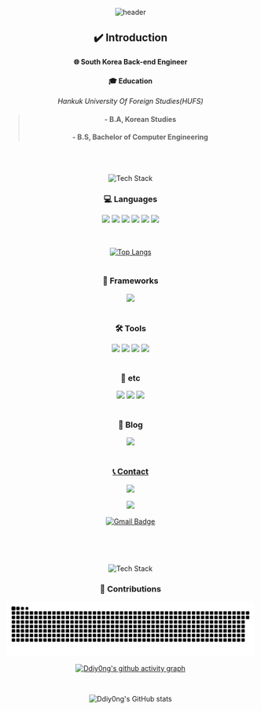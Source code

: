 <div align="center">
  <!--Header-->
  
  ![header](https://capsule-render.vercel.app/api?type=waving&text=Ddiyong%20Github&color=gradient&height=200)
  
</div>


<div align="center">
  <!--Body-->
  
  ## ✔️ Introduction
  #### 🌐 South Korea Back-end Engineer<br/>
  #### :mortar_board: Education
  _Hankuk University Of Foreign Studies(HUFS)_
  > #### - B.A, Korean Studies
  > #### - B.S, Bachelor of Computer Engineering
  <br/>
  <br/>

</div>

<div align="center">  

  ![Tech Stack](https://capsule-render.vercel.app/api?type=blur&text=Tech%20Stack&color=gradient&height=200&fontSize=50)
  
  ### 💻 Languages
  <!--Java-->
  <img src="https://img.shields.io/badge/java-007396?&style=for-the-badge&logo=java&logoColor=white" />
  <!--JavaScript-->
  <img src="https://img.shields.io/badge/javascript-%23F7DF1E.svg?&style=for-the-badge&logo=javascript&logoColor=white" />
  <!--HTML5-->
  <img src="https://img.shields.io/badge/HTML5-e34f26?style=for-the-badge&logo=HTML5&logoColor=white"/>
  <!--CSS-->
  <img src="https://img.shields.io/badge/CSS3-1572b6?style=for-the-badge&logo=CSS3&logoColor=white"/>
  <!--C++-->
  <img src="https://img.shields.io/badge/C++-00599c?style=for-the-badge&logo=C%2B%2B&logoColor=white"/>
  <!--MySQL-->
  <img src="https://img.shields.io/badge/MySQL-4479A1?style=for-the-badge&logo=mysql&logoColor=white"/>
  <br/>
  <br/>
  <br/>
  
[![Top Langs](https://github-readme-stats.vercel.app/api/top-langs/?username=Ddiy0ng&layout=donut&theme=gotham)](https://github.com/Ddiy0ng/github-readme-stats) 
  <br/>
  <br/>
  
  ### 🌱 Frameworks
  <!--Spring-->
  <img src="https://img.shields.io/badge/Spring-6db33f?style=for-the-badge&logo=spring&logoColor=white"/>
  <br/>
  <br/>
  
  ### 🛠️ Tools
  <!--Intellij-->
  <img src="https://img.shields.io/badge/Intellij IDEA-000000?style=for-the-badge&logo=intellijidea&logoColor=white"/>
  <!--vscode-->
  <img src="https://img.shields.io/badge/VS Code-007ACC?style=for-the-badge&logo=visualstudiocode&logoColor=white"/>
  <!--vs-->
  <img src="https://img.shields.io/badge/Visual Studio-5C2D91?style=for-the-badge&logo=visualstudio&logoColor=white"/>
  <!--eclipse-->
  <img src="https://img.shields.io/badge/Eclipse IDE-2C2255?style=for-the-badge&logo=eclipseide&logoColor=white"/>

  <br/>
  <br/>
  
  ### 🧰 etc
  <!--Slack-->
  <img src="https://img.shields.io/badge/Slack-4A154B?style=for-the-badge&logo=slack&logoColor=white"/>
  <!--gitHub-->
  <img src="https://img.shields.io/badge/GitHub-181717?style=for-the-badge&logo=github&logoColor=white"/>
  <!--firebase-->
  <img src="https://img.shields.io/badge/Firebase-DD2C00?style=for-the-badge&logo=firebase&logoColor=white"/>
  <br/>
  <br/>

  ### 📝 Blog
  <!--tistory-->
  <a href="https://bueong0627.tistory.com/"><img src="https://img.shields.io/badge/Tistory-000000?style=for-the-badge&logo=tistory&logoColor=white"/>
  <br/>
  <br/>
  
  ### 📞 Contact
  <!--kakaoTalk-->
  <a href="https://open.kakao.com/o/s4umxCyh"><img src="https://img.shields.io/badge/KakaoTalk-FFCD00?style=for-the-badge&logo=kakaotalk&logoColor=white"/>
  <!--instagram-->
  <a href="https://www.instagram.com/gum_ba__?igsh=bGVvbXdibjRnOG95"><img src="https://img.shields.io/badge/Instagram-FF0069?style=for-the-badge&logo=instagram&logoColor=white"/>
  <!--gmail-->
  [![Gmail Badge](https://img.shields.io/badge/Gmail-d14836?style=for-the-badge&logo=Gmail&logoColor=white&link=mailto:snugyun01@gmail.com)](mailto:bueong0627@gmail.com)
 
  <br/>
  <br/>
  <br/>

 </div>

 <div align="center">  
   
  ![Tech Stack](https://capsule-render.vercel.app/api?type=blur&text=Git%20Activity&color=gradient&height=200&fontSize=50)


### 🌳 Contributions
<img src="https://github.com/Ddiy0ng/Ddiy0ng/blob/output/github-snake-dark.svg">
  
[![Ddiy0ng's github activity graph](https://github-readme-activity-graph.vercel.app/graph?username=Ddiy0ng&theme=gotham)](https://github.com/Ddiy0ng/github-readme-activity-graph)
  
  <br/>

</div>

<div align="center">  
  
  ![Ddiy0ng's GitHub stats](https://github-readme-stats.vercel.app/api?username=Ddiy0ng&theme=gotham&show_icons=true)
    

</div>
